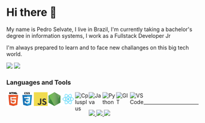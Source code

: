 # Hi there 👋 
My name is Pedro Selvate, I live in Brazil, I'm currently taking a bachelor's degree in information systems, I work as a Fullstack Developer Jr

I'm always prepared to learn and to face new challanges on this big tech world.

<div>
 <img height="180em" src="https://github-readme-stats.vercel.app/api?username=Pedro-Dev-SI&show_icons=true&theme=dracula"/>
 <img height="180em" src="https://github-readme-stats.vercel.app/api/top-langs/?username=anuraghazra&layout=compact&theme=dracula"/>
</div>

### Languages and Tools
<a href="#"><img align="left" alt="HTML5" width="36px" src="https://raw.githubusercontent.com/github/explore/80688e429a7d4ef2fca1e82350fe8e3517d3494d/topics/html/html.png" /></a>
<a href="#"><img align="left" alt="CSS3" width="36px" src="https://raw.githubusercontent.com/github/explore/80688e429a7d4ef2fca1e82350fe8e3517d3494d/topics/css/css.png" /></a>
<a href="#"><img align="left" alt="JavaScript" width="36px" src="https://raw.githubusercontent.com/github/explore/80688e429a7d4ef2fca1e82350fe8e3517d3494d/topics/javascript/javascript.png" /></a>
<a href="#"><img align="left" alt="Node.js" width="36px" src="https://raw.githubusercontent.com/github/explore/80688e429a7d4ef2fca1e82350fe8e3517d3494d/topics/nodejs/nodejs.png" /></a>
<a href="#"><img align="left" alt="React" width="36px" src="https://raw.githubusercontent.com/github/explore/80688e429a7d4ef2fca1e82350fe8e3517d3494d/topics/react/react.png" /></a>
<a href="#"><img align="left" alt="Cplusplus" width="36px" src="https://image.flaticon.com/icons/png/512/919/919841.png" /></a>
<a href="#"><img align="left" alt="Java" width="36px" src="https://image.flaticon.com/icons/png/512/226/226777.png" /></a>
<a href="#"><img align="left" alt="Python" width="36px" src="https://image.flaticon.com/icons/png/128/1822/1822899.png" /></a>
<a href="#"><img align="left" alt="GIT" width="36px" src="https://image.flaticon.com/icons/png/512/4494/4494740.png" /></a>
<a href="#"><img align="left" alt="VSCode" width="36px" src="https://upload.wikimedia.org/wikipedia/commons/thumb/9/9a/Visual_Studio_Code_1.35_icon.svg/256px-Visual_Studio_Code_1.35_icon.svg.png" /></a><br>

<hr>

<div>
  <a href="https://www.linkedin.com/in/pedro-selvate-b547081b4"><img src="https://img.shields.io/badge/LinkedIn-0077B5?style=for-the-badge&logo=linkedin&logoColor=white"</a>
  <a href="https://www.instagram.com/pedro_selvate/"><img src="https://img.shields.io/badge/Instagram-E4405F?style=for-the-badge&logo=instagram&logoColor=white"</a>
  <a href="pedroselvate@gmail.com"><img src="https://img.shields.io/badge/Gmail-D14836?style=for-the-badge&logo=gmail&logoColor=white"</a>
</div>









